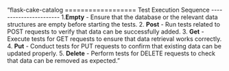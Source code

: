 “flask-cake-catalog ================== Test Execution Sequence ----------------------- 
1.**Empty** - Ensure that the database or the relevant data structures are empty before starting the tests.
2. **Post** - Run tests related to POST requests to verify that data can be successfully added.
3. **Get** - Execute tests for GET requests to ensure that data retrieval works correctly.
4. **Put** - Conduct tests for PUT requests to confirm that existing data can be updated properly.
5. **Delete** - Perform tests for DELETE requests to check that data can be removed as expected.”





